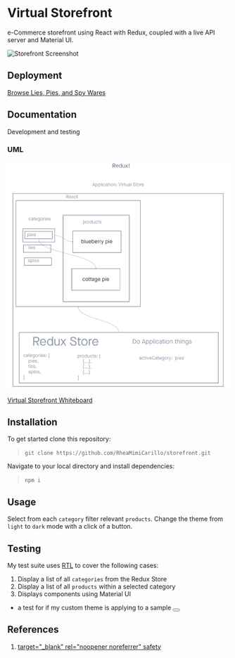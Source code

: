 # Virtual Storefront

e-Commerce storefront using React with Redux, coupled with a live API server and Material UI.

![Storefront Screenshot](../public/images/virtual_storefront_screenshot.png "Storefront Screenshot")

## Deployment

[Browse Lies, Pies, and Spy Wares](https://rhea-virtual-storefront.netlify.app)

## Documentation

Development and testing

### UML

![Virtual Storefront](./public/images/virtual_storefront_UML.png "Virtual Storefront")

[Virtual Storefront Whiteboard](https://projects.invisionapp.com/freehand/document/jLBOQqZE5)

## Installation

To get started clone this repository:

> `git clone https://github.com/RheaMimiCarillo/storefront.git`

Navigate to your local directory and install dependencies:

> `npm i`

## Usage

Select from each `category` filter relevant `products`.
Change the theme from `light` to `dark` mode with a click of a button.

## Testing

My test suite uses [RTL](https://testing-library.com/docs/react-testing-library/intro/) to cover the following cases:

1. Display a list of all `categories` from the Redux Store
2. Display a list of all `products` within a selected category
3. Displays components using Material UI

- a test for if my custom theme is applying to a sample <Button>

## References

1. [target="_blank" rel="noopener noreferrer" safety](https://stackoverflow.com/a/50709724)
